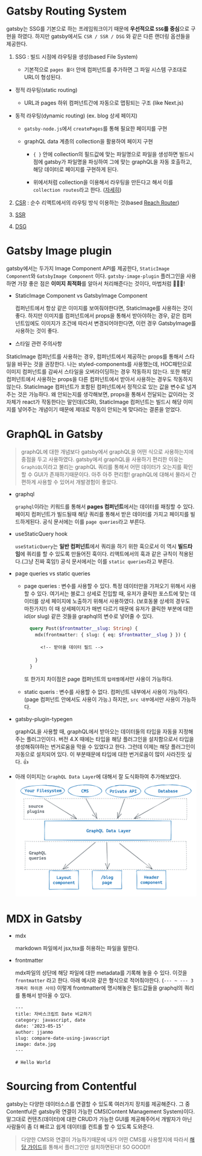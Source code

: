 # Gatsby Routing System

gatsby는 SSG를 기본으로 하는 프레임워크이기 때문에 **우선적으로 `SSG`를 중심**으로 구현을 하였다. 하지만 gatsby에서도 `CSR / SSR / DSG` 와 같은 다른 랜더링 옵션들을 제공한다.

1. SSG : 빌드 시점에 라우팅을 생성(based File System)

   - 기본적으로 `pages 폴더` 안에 컴퍼넌트를 추가하면 그 파일 시스템 구조대로 URL이 형성된다.

- 정적 라우팅(static routing)

  - URL과 pages 하위 컴퍼넌트간에 자동으로 맵핑되는 구조 (like Next.js)

- 동적 라우팅(dynamic routing) (ex. blog 상세 페이지)

  - `gatsby-node.js`에서 `createPages`를 통해 필요한 페이지를 구현

  - graphQL data 계층의 collection을 활용하여 페이지 구현

    - `{ }` 안에 collection의 필드값에 맞는 파일명으로 파일을 생성하면 빌드시점에 gatsby가 파일명을 파싱하여 그에 맞는 graphQL을 자동 호출하고, 해당 데이터로 페이지를 구현하게 된다.

    - 위에서처럼 collection을 이용해서 라우팅을 만든다고 해서 이를 `collection routes`라고 한다. ([자세히](https://www.gatsbyjs.com/docs/reference/routing/file-system-route-api/#collection-routes))

2. [CSR](https://www.gatsbyjs.com/docs/how-to/routing/client-only-routes-and-user-authentication/) : 순수 리액트에서의 라우팅 방식 이용하는 것(based [Reach Router](https://reach.tech/router/))

3. [SSR](https://www.gatsbyjs.com/docs/conceptual/rendering-options/#server-side-rendering-ssr)

4. [DSG](https://www.gatsbyjs.com/docs/conceptual/rendering-options/#deferred-static-generation-dsg)

# Gatsby Image plugin

gatsby에서는 두가지 Image Component API를 제공한다, `StaticImage Component`와 `GatsbyImage Component` 이다. `gatsby-image-plugin` 플러그인을 사용하면 가장 좋은 점은 **이미지 최적화**를 알아서 처리해준다는 것이다, 마법처럼 🧙🏻‍♂️!

- StaticImage Component vs GatsbyImage Component

  컴퍼넌트에서 항상 같은 이미지를 보여줘야한다면, StaticImage를 사용하는 것이 좋다. 하지만 이미지를 컴퍼넌트에서 props을 통해서 받아야하는 경우, 같은 컴퍼넌트임에도 이미지가 조건에 따라서 변경되어야한다면, 이런 경우 GatsbyImage를 사용하는 것이 좋다.

- 스타일 관련 주의사항

StaticImage 컴퍼넌트를 사용하는 경우, 컴퍼넌트에서 제공하는 props를 통해서 스타일을 바꾸는 것을 권장한다. 나는 styled-components를 사용했는데, HOC패턴으로 이미지 컴퍼넌트를 감싸서 스타일을 오버라이딩하는 경우 작동하지 않는다. 또한 해당 컴퍼넌트에서 사용하는 props을 다른 컴퍼넌트에서 받아서 사용하는 경우도 작동하지 않는다. StaticImage 컴퍼넌트가 포함된 컴퍼넌트에서 정적으로 있는 값을 변수로 넘겨주는 것은 가능하다. 왜 안되는지를 생각해보면, props을 통해서 전달되는 값이라는 것 자체가 react가 작동한다는 말인데(CSR), StaticImage 컴퍼넌트는 빌드시 해당 이미지를 넣어주는 개념이기 때문에 제대로 작동이 안되는게 맞다라는 결론을 얻었다.

>

# GraphQL in Gatsby

> graphQL에 대한 개념보다 gatsby에서 graphQL을 어떤 식으로 사용하는지에 중점을 두고 사용하였다. gatsby에서 graphQL을 사용하기 편리한 이유는 `GraphiQL`이라고 불리는 graphQL 쿼리를 통해서 어떤 데이터가 오는지를 확인할 수 GUI가 존재하기때문이다. 아주 아주 편리함! graphQL에 대해서 몰라서 간편하게 사용할 수 있어서 개발경험이 좋았다.

- graphql

  `graphql`이라는 키워드를 통해서 **pages 컴퍼넌트**에서는 데이터를 패칭할 수 있다. 페이지 컴퍼넌트가 빌드될때 해당 쿼리를 통해서 받은 데이터를 가지고 페이지를 빌드하게된다. 공식 문서에는 이를 `page queries`라고 부른다.

- useStaticQuery hook

  `useStaticQuery`는 **일반 컴퍼넌트**에서 쿼리을 하기 위한 훅으로서 이 역시 **빌드타임**에 쿼리를 할 수 있도록 만들어진 훅이다. 리액트에서의 훅과 같은 규칙이 적용된다.(그냥 진짜 훅임!) 공식 문서에서는 이를 `static queries`라고 부른다.

- page queries vs static queries

  - page queries : 변수를 사용할 수 있다. 특정 데이터만을 가져오기 위해서 사용할 수 있다. 여기서는 블로그 상세로 진입할 때, 유저가 클릭한 포스트에 맞는 데이터를 상세 페이지에 노출하기 위해서 사용하였다. (보호동물 상세의 경우도 마찬가지!) 이 때 상세페이지가 매번 다르기 때문에 유저가 클릭한 부분에 대한 id(or slug) 같은 것들을 graphql의 변수로 넣어줄 수 있다.

    ```graphql
      query Post($frontmatter__slug: String) {
        mdx(frontmatter: { slug: { eq: $frontmatter__slug } }) {

          <!-- 받아올 데이터 필드 -->

        }
      }
    ```

    또 한가지 차이점은 page 컴퍼넌트의 `탑레벨`에서만 사용이 가능하다.

  - static queris : 변수를 사용할 수 없다. 컴퍼넌트 내부에서 사용이 가능하다.(page 컴퍼넌트 안에서도 사용이 가능.) 하지만, `src 내부`에서만 사용이 가능하다.

- gatsby-plugin-typegen

  graphQL을 사용할 때, graphQL에서 받아오는 데이터들의 타입을 자동을 지정해주는 플러그인이다. 버전 4.X 때에는 타입을 해당 플러그인을 설치함으로서 타입을 생성해줘야하는 번거로움을 막을 수 있었다고 한다. 그런데 이제는 해당 플러그인이 자동으로 설치되어 있다. 이 부분때문에 타입에 대한 번거로움이 많이 사라진듯 싶다. 👍

- 아래 이미지는 `GraphQL Data Layer`에 대해서 잘 도식화하여 추가해보았다.
  ![GraphQL Data Layer](../screenshots/graphql-data-layer.png)

# MDX in Gatsby

- mdx

  markdown 파일에서 jsx,tsx를 허용하는 파일을 말한다.

- frontmatter

  mdx파일의 상단에 해당 파일에 대한 metadata를 기록해 놓을 수 있다. 이것을 `frontmatter` 라고 한다. 아래 예시와 같은 형식으로 적어줘야한다. (`--- ~ --- 3개짜리 하이픈 사이`) 이렇게 frontmatter에 명시해놓은 필드값들을 graphql의 쿼리를 통해서 받아올 수 있다.

  ```mdx
  ---
  title: 자바스크립트 Date 비교하기
  category: javascript, date
  date: '2023-05-15'
  author: jjanmo
  slug: compare-date-using-javascript
  image: date.jpg
  ---

  # Hello World
  ```

# Sourcing from Contentful

gatsby는 다양한 데이터소스를 연결할 수 있도록 여러가지 장치를 제공해준다. 그 중 Contentful은 gatsby와 연결이 가능한 CMS(Content Management System)이다. 말그대로 컨텐츠(데이터)에 대한 CRUD가 가능한 GUI를 제공해주어서 개발자가 아닌 사람들이 좀 더 빠르고 쉽게 데이터를 컨트롤 할 수 있도록 도와준다.

> 다양한 CMS와 연결이 가능하기때문에 내가 어떤 CMS를 사용할지에 따라서 [해당 가이드](https://www.gatsbyjs.com/docs/how-to/sourcing-data/headless-cms/#popular-cmss)를 통해서 플러그인만 설치하면된다! SO GOOD!!

